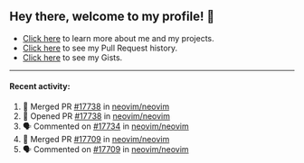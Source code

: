 ## Hey there, welcome to my profile! 👋

- [Click here](https://seandewar.github.io/) to learn more about me and my projects.
- [Click here](https://github.com/search?p=1&q=author%3Aseandewar+is%3Apr) to see my Pull Request history.
- [Click here](https://gist.github.com/seandewar) to see my Gists.

---

#### Recent activity:

<!--START_SECTION:activity-->
1. 🎉 Merged PR [#17738](https://github.com/neovim/neovim/pull/17738) in [neovim/neovim](https://github.com/neovim/neovim)
2. 💪 Opened PR [#17738](https://github.com/neovim/neovim/pull/17738) in [neovim/neovim](https://github.com/neovim/neovim)
3. 🗣 Commented on [#17734](https://github.com/neovim/neovim/issues/17734) in [neovim/neovim](https://github.com/neovim/neovim)
4. 🎉 Merged PR [#17709](https://github.com/neovim/neovim/pull/17709) in [neovim/neovim](https://github.com/neovim/neovim)
5. 🗣 Commented on [#17709](https://github.com/neovim/neovim/issues/17709) in [neovim/neovim](https://github.com/neovim/neovim)
<!--END_SECTION:activity-->
